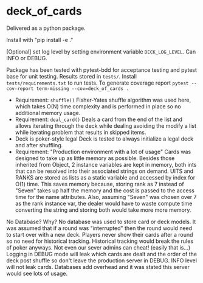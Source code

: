 # deck_of_cards

Delivered as a python package. 

Install with "pip install -e ."

[Optional] set log level by setting environment variable `DECK_LOG_LEVEL`. Can INFO or DEBUG.

Package has been tested with pytest-bdd for acceptance testing and pytest base for unit testing. Results stored in `tests/`. Install `tests/requirements.txt` to run tests.
To generate coverage report `pytest --cov-report term-missing --cov=deck_of_cards .`

- Requirement: `shuffle()`
Fisher-Yates shuffle algorithm was used here, which takes O(N) time complexity and is performed in place so no additional memory usage. 
- Requirement: `deal_card()`
Deals a card from the end of the list and allows iterating through the deck while dealing avoiding the modify a list while iterating problem that results in skipped items. 
- Deck is poker-style legal
Deck is tested to always initialize a legal deck and after shuffling. 
- Requirement: "Production environment with a lot of usage"
Cards was designed to take up as little memory as possible. Besides those inherited from Object, 2 instance variables are kept in memory, both ints that can be resolved into their associated strings on demand. UITS and RANKS are stored as lists as a static variable and accessed by index for O(1) time. This saves memory because, storing rank as 7 instead of "Seven" takes up half the memory and the cost is passed to the access time for the name attributes. Also, assuming "Seven" was chosen over 7 as the rank instance var, the dealer would have to waste compute time converting the string and storing both would take more more memory. 

No Database? Why?
No database was used to store card or deck models. It was assumed that if a round was "interrupted" then the round would need to start over with a new deck. Players never show their cards after a round so no need for historical tracking. Historical tracking would break the rules of poker anyways. Not even our sever admins can cheat! (easily that is...) Logging in DEBUG mode will leak which cards are dealt and the order of the deck post shuffle so don't leave the production server in DEBUG. INFO level will not leak cards.
Databases add overhead and it was stated this server would see lots of usage. 